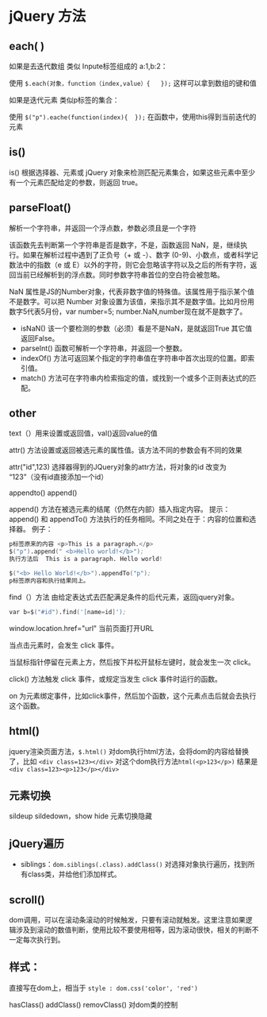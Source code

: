 # jQuery 方法

## each( )

如果是去迭代数组 类似 Inpute标签组成的 a:1,b:2：

使用 `$.each(对象，function（index,value）{   });` 这样可以拿到数组的键和值

如果是迭代元素 类似p标签的集合：

使用 `$("p").eache(function(index){  });` 在函数中，使用this得到当前迭代的元素  

## is()

is() 根据选择器、元素或 jQuery 对象来检测匹配元素集合，如果这些元素中至少有一个元素匹配给定的参数，则返回 true。

## parseFloat() 

解析一个字符串，并返回一个浮点数，参数必须且是一个字符

该函数先去判断第一个字符串是否是数字，不是，函数返回 NaN，是，继续执行。如果在解析过程中遇到了正负号（+ 或 -）、数字 (0-9)、小数点，或者科学记数法中的指数（e 或 E）以外的字符，则它会忽略该字符以及之后的所有字符，返回当前已经解析到的浮点数。同时参数字符串首位的空白符会被忽略。

NaN 属性是JS的Number对象，代表非数字值的特殊值。该属性用于指示某个值不是数字。可以把 Number 对象设置为该值，来指示其不是数字值。比如月份用数字5代表5月份，var number=5; number.NaN,number现在就不是数字了。

- isNaN()  该一个要检测的参数（必须）看是不是NaN，是就返回True 其它值返回False。
- parseInt() 函数可解析一个字符串，并返回一个整数。
- indexOf() 方法可返回某个指定的字符串值在字符串中首次出现的位置。即索引值。
- match() 方法可在字符串内检索指定的值，或找到一个或多个正则表达式的匹配。

## other

text（）用来设置或返回值，val()返回value的值

attr() 方法设置或返回被选元素的属性值。该方法不同的参数会有不同的效果

attr("id",123)   选择器得到的JQuery对象的attr方法，将对象的id 改变为 “123”（没有id直接添加一个id）

appendto() append()

append() 方法在被选元素的结尾（仍然在内部）插入指定内容。
提示：append() 和 appendTo() 方法执行的任务相同。不同之处在于：内容的位置和选择器。
例子：  

```s
p标签原来的内容 <p>This is a paragraph.</p>
$("p").append(" <b>Hello world!</b>");   
执行方法后  This is a paragraph. Hello world!

$("<b> Hello World!</b>").appendTo("p");
p标签原内容和执行结果同上。
```

find（）方法 由给定表达式去匹配满足条件的后代元素，返回jquery对象。

```s
var b=$("#id").find('[name=id]');
```

window.location.href="url"  当前页面打开URL

当点击元素时，会发生 click 事件。

当鼠标指针停留在元素上方，然后按下并松开鼠标左键时，就会发生一次 click。

click() 方法触发 click 事件，或规定当发生 click 事件时运行的函数。

on 为元素绑定事件，比如click事件，然后加个函数，这个元素点击后就会去执行这个函数。

## html()

jquery渲染页面方法，`$.html()` 对dom执行html方法，会将dom的内容给替换了，比如 `<div class=123></div>`  对这个dom执行方法`html(<p>123</p>)` 结果是`<div class=123><p>123</p></div> `

## 元素切换

sildeup sildedown，show hide 元素切换隐藏

## jQuery遍历

- siblings：`dom.siblings(.class).addClass()` 对选择对象执行遍历，找到所有class类，并给他们添加样式。

## scroll()  

dom调用，可以在滚动条滚动的时候触发，只要有滚动就触发。这里注意如果逻辑涉及到滚动的数值判断，使用比较不要使用相等，因为滚动很快，相关的判断不一定每次执行到。

## 样式：

直接写在dom上，相当于 `style : dom.css('color', 'red')`

hasClass()   addClass()   removClass()   对dom类的控制


